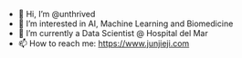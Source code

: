 - 👋 Hi, I’m @unthrived
- 👀 I’m interested in AI, Machine Learning and Biomedicine
- 🌱 I’m currently a Data Scientist @ Hospital del Mar
- 📫 How to reach me: https://www.junjieji.com

<!---
unthrived/unthrived is a ✨ special ✨ repository because its `README.md` (this file) appears on your GitHub profile.
You can click the Preview link to take a look at your changes.
--->
